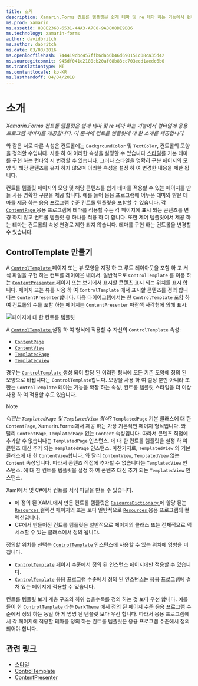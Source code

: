 ```yaml
---
title: 소개
description: Xamarin.Forms 컨트롤 템플릿은 쉽게 테마 및 re 테마 하는 기능에서 런타임에 응용 프로그램 페이지를 제공합니다. 이 문서에 컨트롤 템플릿에 대 한 소개를 제공합니다.
ms.prod: xamarin
ms.assetid: 8B8E2360-6531-44A3-A7C8-9A8808DE9B86
ms.technology: xamarin-forms
author: davidbritch
ms.author: dabritch
ms.date: 03/08/2016
ms.openlocfilehash: 744419cbc457ffb6dab6b46d690151c08ca35d42
ms.sourcegitcommit: 945df041e2180cb20af08b83cc703ecd1aedc6b0
ms.translationtype: MT
ms.contentlocale: ko-KR
ms.lasthandoff: 04/04/2018
---
```

# <a name="introduction"></a>소개

_Xamarin.Forms 컨트롤 템플릿은 쉽게 테마 및 re 테마 하는 기능에서 런타임에 응용 프로그램 페이지를 제공합니다. 이 문서에 컨트롤 템플릿에 대 한 소개를 제공합니다._

와 같은 서로 다른 속성은 컨트롤에는 `BackgroundColor` 및 `TextColor`, 컨트롤의 모양을 정의할 수입니다. 사용 하 여 이러한 속성을 설정할 수 있습니다 [스타일](~/xamarin-forms/user-interface/styles/index.md)를 기본 테마를 구현 하는 런타임 시 변경할 수 있습니다. 그러나 스타일을 명확히 구분 페이지의 모양 및 해당 콘텐츠를 유지 하지 않으며 이러한 속성을 설정 하 여 변경한 내용을 제한 됩니다.

컨트롤 템플릿 페이지의 모양 및 해당 콘텐츠를 쉽게 테마를 적용할 수 있는 페이지를 만들 사용 명확한 구분을 제공 합니다. 예를 들어 응용 프로그램에 어두운 테마와 밝은 테마를 제공 하는 응용 프로그램 수준 컨트롤 템플릿을 포함할 수 있습니다. 각 [ `ContentPage` ](https://developer.xamarin.com/api/type/Xamarin.Forms.ContentPage/) 응용 프로그램에 테마를 적용할 수는 각 페이지에 표시 되는 콘텐츠를 변경 하지 않고 컨트롤 템플릿 중 하나를 적용 하 여 합니다. 또한 제어 템플릿에서 제공 하는 테마는 컨트롤의 속성 변경로 제한 되지 않습니다. 테마를 구현 하는 컨트롤을 변경할 수 있습니다.

## <a name="creating-a-controltemplate"></a>ControlTemplate 만들기

A [ `ControlTemplate` ](https://developer.xamarin.com/api/type/Xamarin.Forms.ControlTemplate/) 페이지 또는 뷰 모양을 지정 하 고 루트 레이아웃을 포함 하 고 서식 파일을 구현 하는 컨트롤 레이아웃 내에서. 일반적으로 `ControlTemplate` 를 이용 하는 [ `ContentPresenter` ](https://developer.xamarin.com/api/type/Xamarin.Forms.ContentPresenter/) 페이지 또는 보기에서 표시할 콘텐츠 표시 되는 위치를 표시 합니다. 페이지 또는 뷰를 사용 하 여 `ControlTemplate` 에서 표시할 콘텐츠를 정의 합니다는 `ContentPresenter`합니다. 다음 다이어그램에서는 한 `ControlTemplate` 포함 하 여 컨트롤의 수를 포함 하는 페이지는 `ContentPresenter` 파란색 사각형에 의해 표시:

![](introduction-images/control-template.png "페이지에 대 한 컨트롤 템플릿")

A [ `ControlTemplate` ](https://developer.xamarin.com/api/type/Xamarin.Forms.ControlTemplate/) 설정 하 여 형식에 적용할 수 자신의 `ControlTemplate` 속성:

- [`ContentPage`](https://developer.xamarin.com/api/type/Xamarin.Forms.ContentPage/)
- [`ContentView`](https://developer.xamarin.com/api/type/Xamarin.Forms.ContentView/)
- [`TemplatedPage`](https://developer.xamarin.com/api/type/Xamarin.Forms.TemplatedPage/)
- [`TemplatedView`](https://developer.xamarin.com/api/type/Xamarin.Forms.TemplatedView/)

경우는 [ `ControlTemplate` ](https://developer.xamarin.com/api/type/Xamarin.Forms.ControlTemplate/) 생성 되어 할당 된 이러한 형식에 모든 기존 모양에 정의 된 모양으로 바뀝니다는 `ControlTemplate`합니다. 모양을 사용 하 여 설정 뿐만 아니라 또한는 `ControlTemplate` 테마는 기능을 확장 하는 속성, 컨트롤 템플릿 스타일을 더 이상 사용 하 여 적용할 수도 있습니다.

> [!NOTE]
>  *이란는 `TemplatedPage` 및 `TemplatedView` 형식?* `TemplatedPage` 기본 클래스에 대 한 `ContentPage`, Xamarin.Forms에서 제공 하는 가장 기본적인 페이지 형식입니다. 와 달리 `ContentPage`, `TemplatedPage` 없는 `Content` 속성입니다. 따라서 콘텐츠 직접에 추가할 수 없습니다는 `TemplatedPage` 인스턴스. 에 대 한 컨트롤 템플릿을 설정 하 여 콘텐츠 대신 추가 되는 `TemplatedPage` 인스턴스. 마찬가지로, `TemplatedView` 의 기본 클래스에 대 한 `ContentView`합니다. 와 달리 `ContentView`, `TemplatedView` 없는 `Content` 속성입니다. 따라서 콘텐츠 직접에 추가할 수 없습니다는 `TemplatedView` 인스턴스. 에 대 한 컨트롤 템플릿을 설정 하 여 콘텐츠 대신 추가 되는 `TemplatedView` 인스턴스.

Xaml에서 및 C#에서 컨트롤 서식 파일을 만들 수 있습니다.

- 에 정의 된 XAML에서 만든 컨트롤 템플릿은 [ `ResourceDictionary` ](https://developer.xamarin.com/api/type/Xamarin.Forms.ResourceDictionary/) 에 할당 된는 [ `Resources` ](https://developer.xamarin.com/api/property/Xamarin.Forms.VisualElement.Resources/) 컬렉션 페이지의 또는 보다 일반적으로 [ `Resources` ](https://developer.xamarin.com/api/property/Xamarin.Forms.Application.Resources/) 응용 프로그램의 컬렉션입니다.
- C#에서 만들어진 컨트롤 템플릿은 일반적으로 페이지의 클래스 또는 전체적으로 액세스할 수 있는 클래스에서 정의 됩니다.

정의할 위치를 선택는 [ `ControlTemplate` ](https://developer.xamarin.com/api/type/Xamarin.Forms.ControlTemplate/) 인스턴스에 사용할 수 있는 위치에 영향을 미칩니다.

- [`ControlTemplate`](https://developer.xamarin.com/api/type/Xamarin.Forms.ControlTemplate/) 페이지 수준에서 정의 된 인스턴스 페이지에만 적용할 수 있습니다.
- [`ControlTemplate`](https://developer.xamarin.com/api/type/Xamarin.Forms.ControlTemplate/) 응용 프로그램 수준에서 정의 된 인스턴스는 응용 프로그램에 걸쳐 있는 페이지에 적용할 수 있습니다.

컨트롤 템플릿 보기 계층 구조의 하위 높을수록를 정의 하는 것 보다 우선 합니다. 예를 들어 한 [ `ControlTemplate` ](https://developer.xamarin.com/api/type/Xamarin.Forms.ControlTemplate/) 라는 `DarkTheme` 에서 정의 된 페이지 수준 응용 프로그램 수준에서 정의 하는 동일 하 게 명명 된 템플릿 보다 우선 합니다. 따라서 응용 프로그램에서 각 페이지에 적용할 테마를 정의 하는 컨트롤 템플릿은 응용 프로그램 수준에서 정의 되어야 합니다.


## <a name="related-links"></a>관련 링크

- [스타일](~/xamarin-forms/user-interface/styles/index.md)
- [ControlTemplate](https://developer.xamarin.com/api/type/Xamarin.Forms.ControlTemplate/)
- [ContentPresenter](https://developer.xamarin.com/api/type/Xamarin.Forms.ContentPresenter/)
